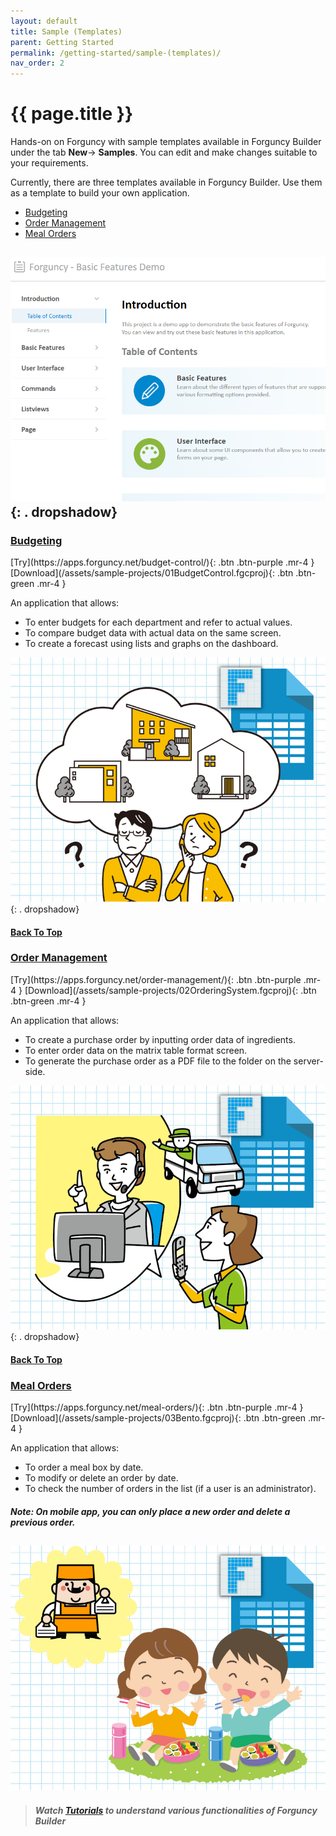 ```yaml
---
layout: default
title: Sample (Templates)
parent: Getting Started
permalink: /getting-started/sample-(templates)/
nav_order: 2
---
```


# {{ page.title }}

Hands-on on Forguncy with sample templates available in Forguncy Builder under the tab **New**-> **Samples**. You can edit and make changes suitable to your requirements.

Currently, there are three templates available in Forguncy Builder. Use them as a template to build your own application.

- [Budgeting](#budgeting)
- [Order Management](#order-management)
- [Meal Orders](#meal-orders)

![Order-Management](/assets/images/sample-templates/00BasicFunction.png)
{: . dropshadow}
---

### [Budgeting](https://apps.forguncy.net/budget-control/)

<span class="fs-1">
[Try](https://apps.forguncy.net/budget-control/){: .btn .btn-purple .mr-4 }
</span>
<span class="fs-1">
[Download](/assets/sample-projects/01BudgetControl.fgcproj){: .btn .btn-green .mr-4 }
</span>

An application that allows: 
- To enter budgets for each department and refer to actual values. 
- To compare budget data with actual data on the same screen. 
- To create a forecast using lists and graphs on the dashboard.

![Budget-Control](/assets/images/sample-templates/budgeting.png) 
{: . dropshadow}

#### [Back To Top](#sample-templates)

### [Order Management](https://apps.forguncy.net/order-management/)

<span class="fs-1">
[Try](https://apps.forguncy.net/order-management/){: .btn .btn-purple .mr-4 }
</span>
<span class="fs-1">
[Download](/assets/sample-projects/02OrderingSystem.fgcproj){: .btn .btn-green .mr-4 }
</span>


An application that allows: 
- To  create a purchase order by inputting order data of ingredients. 
- To enter order data on the matrix table format screen. 
- To generate the purchase order as a PDF file to the folder on the server-side.

![Order-Management](/assets/images/sample-templates/order-management.png)
{: . dropshadow}

#### [Back To Top](#sample-templates)

### [Meal Orders](https://apps.forguncy.net/meal-orders/)

<span class="fs-1">
[Try](https://apps.forguncy.net/meal-orders/){: .btn .btn-purple .mr-4 }
</span>
<span class="fs-1">
[Download](/assets/sample-projects/03Bento.fgcproj){: .btn .btn-green .mr-4 }
</span>

An application that allows: 
- To order a meal box by date.
- To modify or delete an order by date. 
- To check the number of orders in the list (if a user is an administrator).

##### Note: On mobile app, you can only place a new order and delete a previous order.

![meal-orders](/assets/images/sample-templates/meal-orders.png)
---

> ##### Watch [**Tutorials**](http://localhost:4000/getting-started/tutorials/#tutorials) to understand various functionalities of **Forguncy Builder**